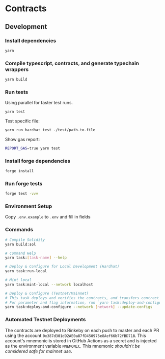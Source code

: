 # Contracts

## Development

### Install dependencies

```sh
yarn
```

### Compile typescript, contracts, and generate typechain wrappers

```sh
yarn build
```

### Run tests

Using parallel for faster test runs.

```sh
yarn test
```

Test specific file:

```sh
yarn run hardhat test ./test/path-to-file
```

Show gas report:

```sh
REPORT_GAS=true yarn test
```

### Install forge dependencies

```sh
forge install
```

### Run forge tests

```sh
forge test -vvv
```

### Environment Setup

Copy `.env.example` to `.env` and fill in fields

### Commands

```sh
# Compile Solidity
yarn build:sol

# Command Help
yarn task:[task-name] --help

# Deploy & Configure for Local Development (Hardhat)
yarn task:run-local

# Mint local
yarn task:mint-local --network localhost

# Deploy & Configure (Testnet/Mainnet)
# This task deploys and verifies the contracts, and transfers contract ownership.
# For parameter and flag information, run `yarn task:deploy-and-configure --help`.
yarn task:deploy-and-configure --network [network] --update-configs
```

### Automated Testnet Deployments

The contracts are deployed to Rinkeby on each push to master and each PR using the account `0x387d301d92AE0a87fD450975e8Aef66b72fBD718`. This account's mnemonic is stored in GitHub Actions as a secret and is injected as the environment variable `MNEMONIC`. This mnemonic _shouldn't be considered safe for mainnet use_.
